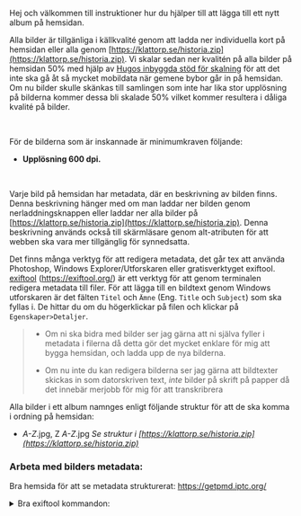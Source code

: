 Hej och välkommen till instruktioner hur du hjälper till att lägga till ett nytt album på hemsidan.

Alla bilder är tillgänliga i källkvalité genom att ladda ner individuella kort på hemsidan eller alla genom [https://klattorp.se/historia.zip](https://klattorp.se/historia.zip). Vi skalar sedan ner kvalitén på alla bilder på hemsidan 50% med hjälp av [Hugos inbyggda stöd för skalning](https://gohugo.io/content-management/image-processing/) för att det inte ska gå åt så mycket mobildata när gemene bybor går in på hemsidan. Om nu bilder skulle skänkas till samlingen som inte har lika stor upplösning på bilderna kommer dessa bli skalade 50% vilket kommer resultera i dåliga kvalité på bilder.

&nbsp;

För de bilderna som är inskannade är minimumkraven följande: 
* **Upplösning 600 dpi.**

&nbsp;

Varje bild på hemsidan har metadata, där en beskrivning av bilden finns. Denna beskrivning hänger med om man laddar ner bilden genom nerladdningsknappen eller laddar ner alla bilder på [https://klattorp.se/historia.zip](https://klattorp.se/historia.zip). Denna beskrivning används också till skärmläsare genom alt-atributen för att webben ska vara mer tillgänglig för synnedsatta. 

Det finns många verktyg för att redigera metadata, det går tex att använda Photoshop, Windows Explorer/Utforskaren eller gratisverktyget exiftool. [exiftool](https://github.com/exiftool/exiftool) (https://exiftool.org/) är ett verktyg för att genom terminalen redigera metadata till filer. För att lägga till en bildtext genom Windows utforskaren är det fälten ``Titel`` och ``Ämne`` (Eng. ``Title`` och ``Subject``) som ska fyllas i. De hittar du om du högerklickar på filen och klickar på ``Egenskaper>Detaljer``.

> * Om ni ska bidra med bilder ser jag gärna att ni själva fyller i metadata i filerna då detta gör det mycket enklare för mig att bygga hemsidan, och ladda upp de nya bilderna. 
> 
> * Om nu inte du kan redigera bilderna ser jag gärna att bildtexter skickas in som datorskriven text, *inte* bilder på skrift på papper då det innebär merjobb för mig för att transkribrera


Alla bilder i ett album namnges enligt följande struktur för att de ska komma i ordning på hemsidan: 
* *A-Z*.jpg, Z *A-Z*.jpg
*Se struktur i [https://klattorp.se/historia.zip](https://klattorp.se/historia.zip)*


### Arbeta med bilders metadata: 
Bra hemsida för att se metadata strukturerat: https://getpmd.iptc.org/


<details>
<summary> Bra exiftool kommandon: </summary>

```
./exiftool "C:/{Sökväg till filen/mappen}"
```


Sätt licens / *Web Statement of Rights* till CC BY-NC 4.0:
```
./exiftool -r -xmp-xmprights:WebStatement='https://creativecommons.org/licenses/by-nc/4.0/' "C:\Users\hugok\Downloads\Beskärda foton till hemsidan" -overwrite_original
```
där ``-r`` är rekursivt genom alla mappar.
``-overwrite_original`` tar bort de kopiorna som exiftool skapar.
</details>